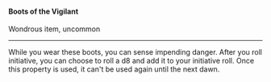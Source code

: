 #### Boots of the Vigilant

Wondrous item, uncommon

---

While you wear these boots, you can sense impending danger. After you roll initiative, you can choose to roll a d8 and add it to your initiative roll. Once this property is used, it can't be used again until the next dawn.
